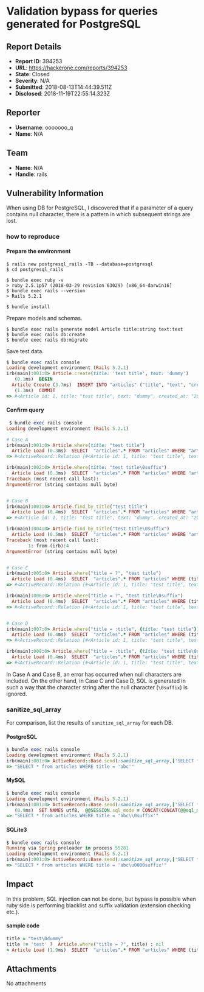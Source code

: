 # Validation bypass for queries generated for PostgreSQL

## Report Details
- **Report ID**: 394253
- **URL**: https://hackerone.com/reports/394253
- **State**: Closed
- **Severity**: N/A
- **Submitted**: 2018-08-13T14:44:39.511Z
- **Disclosed**: 2018-11-19T22:55:14.323Z

## Reporter
- **Username**: ooooooo_q
- **Name**: N/A

## Team
- **Name**: N/A
- **Handle**: rails

## Vulnerability Information
When using DB for PostgreSQL, I discovered that if a parameter of a query contains null character, there is a pattern in which subsequent strings are lost.


### how to reproduce

#### Prepare the environment


```
$ rails new postgresql_rails -TB --database=postgresql
$ cd postgresql_rails

$ bundle exec ruby -v
> ruby 2.5.1p57 (2018-03-29 revision 63029) [x86_64-darwin16]
$ bundle exec rails --version
> Rails 5.2.1

$ bundle install
```

Prepare models and schemas.

```
$ bundle exec rails generate model Article title:string text:text
$ bundle exec rails db:create
$ bundle exec rails db:migrate
```

Save test data.

```ruby
$ bundle exec rails console
Loading development environment (Rails 5.2.1)
irb(main):001:0> Article.create(title: 'test title', text: 'dummy')
   (0.1ms)  BEGIN
  Article Create (3.7ms)  INSERT INTO "articles" ("title", "text", "created_at", "updated_at") VALUES ($1, $2, $3, $4) RETURNING "id"  [["title", "test title"], ["text", "dummy"], ["created_at", "2018-08-13 13:31:37.689587"], ["updated_at", "2018-08-13 13:31:37.689587"]]
   (1.3ms)  COMMIT
=> #<Article id: 1, title: "test title", text: "dummy", created_at: "2018-08-13 13:31:37", updated_at: "2018-08-13 13:31:37">
```



#### Confirm query

```ruby
 $ bundle exec rails console
Loading development environment (Rails 5.2.1)

# Case A
irb(main):001:0> Article.where(title: "test title")
  Article Load (0.3ms)  SELECT  "articles".* FROM "articles" WHERE "articles"."title" = $1 LIMIT $2  [["title", "test title"], ["LIMIT", 11]]
=> #<ActiveRecord::Relation [#<Article id: 1, title: "test title", text: "dummy", created_at: "2018-08-13 13:31:37", updated_at: "2018-08-13 13:31:37">]>

irb(main):002:0> Article.where(title: "test title\0suffix")
  Article Load (0.3ms)  SELECT  "articles".* FROM "articles" WHERE "articles"."title" = $1 LIMIT $2  [["title", "test title\u0000suffix"], ["LIMIT", 11]]
Traceback (most recent call last):
ArgumentError (string contains null byte)


# Case B
irb(main):003:0> Article.find_by_title("test title")
  Article Load (0.4ms)  SELECT  "articles".* FROM "articles" WHERE "articles"."title" = $1 LIMIT $2  [["title", "test title"], ["LIMIT", 1]]
=> #<Article id: 1, title: "test title", text: "dummy", created_at: "2018-08-13 13:31:37", updated_at: "2018-08-13 13:31:37">

irb(main):004:0> Article.find_by_title("test title\0suffix")
  Article Load (0.5ms)  SELECT  "articles".* FROM "articles" WHERE "articles"."title" = $1 LIMIT $2  [["title", "test title\u0000suffix"], ["LIMIT", 1]]
Traceback (most recent call last):
        1: from (irb):4
ArgumentError (string contains null byte)


# Case C
irb(main):005:0> Article.where("title = ?", "test title")
  Article Load (0.4ms)  SELECT  "articles".* FROM "articles" WHERE (title = 'test title') LIMIT $1  [["LIMIT", 11]]
=> #<ActiveRecord::Relation [#<Article id: 1, title: "test title", text: "dummy", created_at: "2018-08-13 13:31:37", updated_at: "2018-08-13 13:31:37">]>

irb(main):006:0> Article.where("title = ?", "test title\0suffix")
  Article Load (0.4ms)  SELECT  "articles".* FROM "articles" WHERE (title = 'test title') LIMIT $1  [["LIMIT", 11]]
=> #<ActiveRecord::Relation [#<Article id: 1, title: "test title", text: "dummy", created_at: "2018-08-13 13:31:37", updated_at: "2018-08-13 13:31:37">]>


# Case D
irb(main):007:0> Article.where("title = :title", {title: "test title"})
  Article Load (0.4ms)  SELECT  "articles".* FROM "articles" WHERE (title = 'test title') LIMIT $1  [["LIMIT", 11]]
=> #<ActiveRecord::Relation [#<Article id: 1, title: "test title", text: "dummy", created_at: "2018-08-13 13:31:37", updated_at: "2018-08-13 13:31:37">]>

irb(main):008:0> Article.where("title = :title", {title: "test title\0suffix"})
  Article Load (0.4ms)  SELECT  "articles".* FROM "articles" WHERE (title = 'test title') LIMIT $1  [["LIMIT", 11]]
=> #<ActiveRecord::Relation [#<Article id: 1, title: "test title", text: "dummy", created_at: "2018-08-13 13:31:37", updated_at: "2018-08-13 13:31:37">]>
```

In Case A and Case B, an error has occurred when null characters are included.
On the other hand, in Case C and Case D, SQL is generated in such a way that the character string after the null character (`\0suffix`) is ignored.

### sanitize_sql_array

For comparison, list the results of `sanitize_sql_array` for each DB.

#### PostgreSQL

```ruby
$ bundle exec rails console
Loading development environment (Rails 5.2.1)
irb(main):001:0> ActiveRecord::Base.send(:sanitize_sql_array,['SELECT * from articles WHERE title = ?', "abc\0suffix"])
=> "SELECT * from articles WHERE title = 'abc'"
```

#### MySQL

```ruby
$ bundle exec rails console
Loading development environment (Rails 5.2.1)
irb(main):001:0> ActiveRecord::Base.send(:sanitize_sql_array,['SELECT * from articles WHERE title = ?', "abc\0suffix"])
   (0.9ms)  SET NAMES utf8,  @@SESSION.sql_mode = CONCAT(CONCAT(@@sql_mode, ',STRICT_ALL_TABLES'), ',NO_AUTO_VALUE_ON_ZERO'),  @@SESSION.sql_auto_is_null = 0, @@SESSION.wait_timeout = 2147483
=> "SELECT * from articles WHERE title = 'abc\\0suffix'"
```

#### SQLite3

```ruby
$ bundle exec rails console
Running via Spring preloader in process 55281
Loading development environment (Rails 5.2.1)
irb(main):001:0> ActiveRecord::Base.send(:sanitize_sql_array,['SELECT * from articles WHERE title = ?', "abc\0suffix"])
=> "SELECT * from articles WHERE title = 'abc\u0000suffix'"
```

## Impact

In this problem, SQL injection can not be done, but bypass is possible when ruby side is performing blacklist and suffix validation (extension checking etc.).

#### sample code

```ruby
title = "test\0dummy"
title != 'test' ?  Article.where("title = ?", title) : nil
> Article Load (1.9ms)  SELECT  "articles".* FROM "articles" WHERE (title = 'test') LIMIT $1  [["LIMIT", 11]]
```

## Attachments
No attachments

